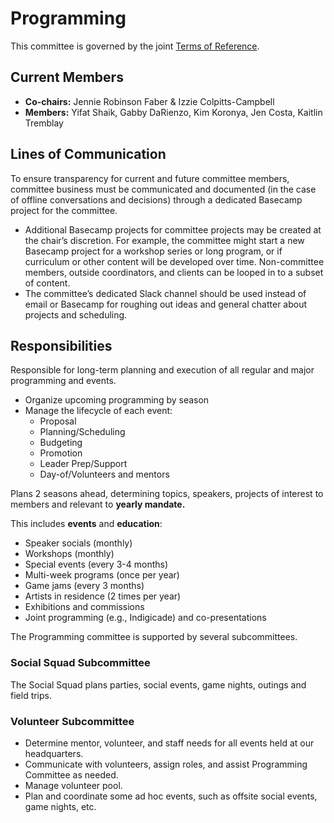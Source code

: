 # Programming

This committee is governed by the joint [Terms of Reference](/committees/terms-of-reference.md).

## Current Members

* **Co-chairs:** Jennie Robinson Faber & Izzie Colpitts-Campbell
* **Members:** Yifat Shaik, Gabby DaRienzo, Kim Koronya, Jen Costa, Kaitlin Tremblay



## Lines of Communication

To ensure transparency for current and future committee members, committee business must be communicated and documented (in the case of offline conversations and decisions) through a dedicated Basecamp project for the committee.

* Additional Basecamp projects for committee projects may be created at thechair’s discretion. For example, the committee might start a new Basecamp project for a workshop series or long program, or if curriculum or other content will be developed over time. Non-committee members, outside coordinators,and clients can be looped in to a subset of content.
* The committee’s dedicated Slack channel should be used instead of email or Basecamp for roughing out ideas and general chatter about projects and scheduling.

## Responsibilities

Responsible for long-term planning and execution of all regular and major programming and events.

- Organize upcoming programming by season
- Manage the lifecycle of each event:
	- Proposal
	- Planning/Scheduling
	- Budgeting
	- Promotion
	- Leader Prep/Support
	- Day-of/Volunteers and mentors
	
Plans 2 seasons ahead, determining topics, speakers, projects of interest to members and relevant to **yearly mandate.**

This includes **events** and **education**:

* Speaker socials (monthly)
* Workshops (monthly)
* Special events (every 3-4 months)
* Multi-week programs (once per year)
* Game jams (every 3 months)
* Artists in residence (2 times per year)
* Exhibitions and commissions
* Joint programming (e.g., Indigicade) and co-presentations

The Programming committee is supported by several subcommittees.

### Social Squad Subcommittee

The Social Squad plans parties, social events, game nights, outings and field trips.

### Volunteer Subcommittee

* Determine mentor, volunteer, and staff needs for all events held at ourheadquarters.
* Communicate with volunteers, assign roles, and assist Programming Committee as needed.
* Manage volunteer pool.
* Plan and coordinate some ad hoc events, such as offsite social events, game nights, etc.


